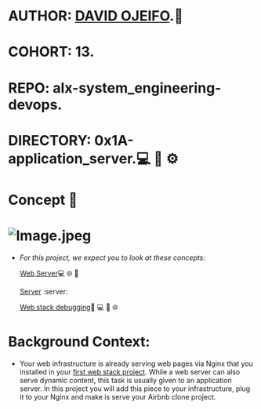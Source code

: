 # AUTHOR:         [DAVID OJEIFO](https://github.com/Kingvadee).:briefcase:
# COHORT:         13.
# REPO:		  alx-system_engineering-devops.
# DIRECTORY:	  0x1A-application_server.:computer: :rocket: :gear:

# Concept :page_with_curl:
# ![Image.jpeg](file:///C:/Users/user/OneDrive/Pictures/Screenshots/Application%20Server%20image.jpeg)
 * *For this project, we expect you to look at these concepts:*

      [Web Server](https://intranet.alxswe.com/concepts/17):computer: :globe_with_meridians: :electric_plug:

      [Server](https://intranet.alxswe.com/concepts/67) :server:

      [Web stack debugging](https://intranet.alxswe.com/concepts/68):bug: :computer: :wrench: :globe_with_meridians:
# Background Context:
 *  Your web infrastructure is already serving web pages via Nginx that you installed
    in your [first web stack project](https://intranet.alxswe.com/projects/266). While a web server can also serve dynamic content,
    this task is usually given to an application server. In this project you will add
    this piece to your infrastructure, plug it to your Nginx and make is serve your
    Airbnb clone project.

